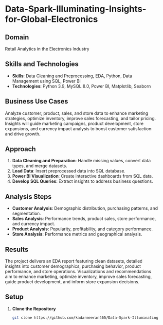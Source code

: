 # Data-Spark-Illuminating-Insights-for-Global-Electronics

## Domain
Retail Analytics in the Electronics Industry

## Skills and Technologies
- **Skills**: Data Cleaning and Preprocessing, EDA, Python, Data Management using SQL, Power BI
- **Technologies**: Python 3.9, MySQL 8.0, Power BI, Matplotlib, Seaborn

## Business Use Cases
Analyze customer, product, sales, and store data to enhance marketing strategies, optimize inventory, improve sales forecasting, and tailor pricing. Insights will guide marketing campaigns, product development, store expansions, and currency impact analysis to boost customer satisfaction and drive growth.

## Approach
1. **Data Cleaning and Preparation**: Handle missing values, convert data types, and merge datasets.
2. **Load Data**: Insert preprocessed data into SQL database.
3. **Power BI Visualization**: Create interactive dashboards from SQL data.
4. **Develop SQL Queries**: Extract insights to address business questions.

## Analysis Steps
- **Customer Analysis**: Demographic distribution, purchasing patterns, and segmentation.
- **Sales Analysis**: Performance trends, product sales, store performance, and currency impact.
- **Product Analysis**: Popularity, profitability, and category performance.
- **Store Analysis**: Performance metrics and geographical analysis.

## Results
The project delivers an EDA report featuring clean datasets, detailed insights into customer demographics, purchasing behavior, product performance, and store operations. Visualizations and recommendations aim to enhance marketing, optimize inventory, improve sales forecasting, guide product development, and inform store expansion decisions.

## Setup
1. **Clone the Repository**
   ```bash
   git clone https://github.com/kadarmeeran465/Data-Spark-Illuminating-Insights-for-Global-Electronics.git
